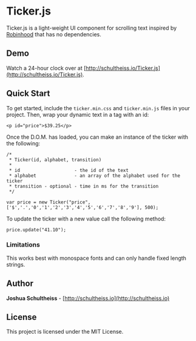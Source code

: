 # Ticker.js

Ticker.js is a light-weight UI component for scrolling text inspired by [Robinhood](https://github.com/robinhood/ticker) that has no dependencies.

## Demo

Watch a 24-hour clock over at [http://schultheiss.io/Ticker.js](http://schultheiss.io/Ticker.js).

## Quick Start

To get started, include the `ticker.min.css` and `ticker.min.js` files in your project. Then, wrap your dynamic text in a tag with an id:

```
<p id="price">$39.25</p>
```

Once the D.O.M. has loaded, you can make an instance of the ticker with the following:

```
/*
 * Ticker(id, alphabet, transition)
 *
 * id                    - the id of the text
 * alphabet              - an array of the alphabet used for the ticker
 * transition - optional - time in ms for the transition
 */

var price = new Ticker("price", ['$','.','0','1','2','3','4','5','6','7','8','9'], 500);
```

To update the ticker with a new value call the following method:

```
price.update("41.10");
```
### Limitations

This works best with monospace fonts and can only handle fixed length strings.


## Author

**Joshua Schultheiss** - [http://schultheiss.io](http://schultheiss.io)

## License

This project is licensed under the MIT License.
